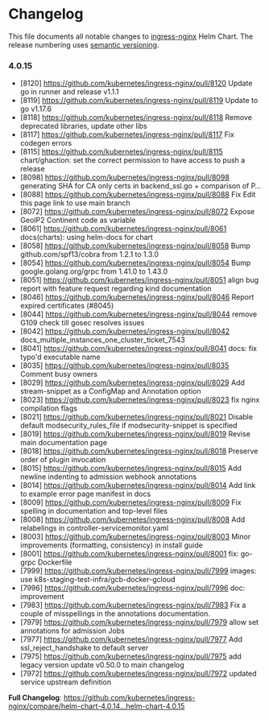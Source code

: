 <!-- SPDX-License-Identifier: Apache-2.0 -->

# Changelog

This file documents all notable changes to [ingress-nginx](https://github.com/kubernetes/ingress-nginx) Helm Chart. The release numbering uses [semantic versioning](http://semver.org).

### 4.0.15

* [8120] https://github.com/kubernetes/ingress-nginx/pull/8120    Update go in runner and release v1.1.1
* [8119] https://github.com/kubernetes/ingress-nginx/pull/8119    Update to go v1.17.6
* [8118] https://github.com/kubernetes/ingress-nginx/pull/8118    Remove deprecated libraries, update other libs
* [8117] https://github.com/kubernetes/ingress-nginx/pull/8117    Fix codegen errors
* [8115] https://github.com/kubernetes/ingress-nginx/pull/8115    chart/ghaction: set the correct permission to have access to push a release
* [8098] https://github.com/kubernetes/ingress-nginx/pull/8098    generating SHA for CA only certs in backend_ssl.go + comparison of P…
* [8088] https://github.com/kubernetes/ingress-nginx/pull/8088    Fix Edit this page link to use main branch
* [8072] https://github.com/kubernetes/ingress-nginx/pull/8072    Expose GeoIP2 Continent code as variable
* [8061] https://github.com/kubernetes/ingress-nginx/pull/8061    docs(charts): using helm-docs for chart
* [8058] https://github.com/kubernetes/ingress-nginx/pull/8058    Bump github.com/spf13/cobra from 1.2.1 to 1.3.0
* [8054] https://github.com/kubernetes/ingress-nginx/pull/8054    Bump google.golang.org/grpc from 1.41.0 to 1.43.0
* [8051] https://github.com/kubernetes/ingress-nginx/pull/8051    align bug report with feature request regarding kind documentation
* [8046] https://github.com/kubernetes/ingress-nginx/pull/8046    Report expired certificates (#8045)
* [8044] https://github.com/kubernetes/ingress-nginx/pull/8044    remove G109 check till gosec resolves issues
* [8042] https://github.com/kubernetes/ingress-nginx/pull/8042    docs_multiple_instances_one_cluster_ticket_7543
* [8041] https://github.com/kubernetes/ingress-nginx/pull/8041    docs: fix typo'd executable name
* [8035] https://github.com/kubernetes/ingress-nginx/pull/8035    Comment busy owners
* [8029] https://github.com/kubernetes/ingress-nginx/pull/8029    Add stream-snippet as a ConfigMap and Annotation option
* [8023] https://github.com/kubernetes/ingress-nginx/pull/8023    fix nginx compilation flags
* [8021] https://github.com/kubernetes/ingress-nginx/pull/8021    Disable default modsecurity_rules_file if modsecurity-snippet is specified
* [8019] https://github.com/kubernetes/ingress-nginx/pull/8019    Revise main documentation page
* [8018] https://github.com/kubernetes/ingress-nginx/pull/8018    Preserve order of plugin invocation
* [8015] https://github.com/kubernetes/ingress-nginx/pull/8015    Add newline indenting to admission webhook annotations
* [8014] https://github.com/kubernetes/ingress-nginx/pull/8014    Add link to example error page manifest in docs
* [8009] https://github.com/kubernetes/ingress-nginx/pull/8009    Fix spelling in documentation and top-level files
* [8008] https://github.com/kubernetes/ingress-nginx/pull/8008    Add relabelings in controller-servicemonitor.yaml
* [8003] https://github.com/kubernetes/ingress-nginx/pull/8003    Minor improvements (formatting, consistency) in install guide
* [8001] https://github.com/kubernetes/ingress-nginx/pull/8001    fix: go-grpc Dockerfile
* [7999] https://github.com/kubernetes/ingress-nginx/pull/7999    images: use k8s-staging-test-infra/gcb-docker-gcloud
* [7996] https://github.com/kubernetes/ingress-nginx/pull/7996    doc: improvement
* [7983] https://github.com/kubernetes/ingress-nginx/pull/7983    Fix a couple of misspellings in the annotations documentation.
* [7979] https://github.com/kubernetes/ingress-nginx/pull/7979    allow set annotations for admission Jobs
* [7977] https://github.com/kubernetes/ingress-nginx/pull/7977    Add ssl_reject_handshake to default server
* [7975] https://github.com/kubernetes/ingress-nginx/pull/7975    add legacy version update v0.50.0 to main changelog
* [7972] https://github.com/kubernetes/ingress-nginx/pull/7972    updated service upstream definition

**Full Changelog**: https://github.com/kubernetes/ingress-nginx/compare/helm-chart-4.0.14...helm-chart-4.0.15

